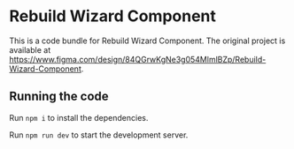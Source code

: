 
  # Rebuild Wizard Component

  This is a code bundle for Rebuild Wizard Component. The original project is available at https://www.figma.com/design/84QGrwKgNe3g054MlmlBZp/Rebuild-Wizard-Component.

  ## Running the code

  Run `npm i` to install the dependencies.

  Run `npm run dev` to start the development server.
  